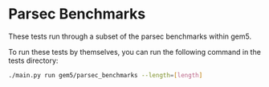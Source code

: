 # Parsec Benchmarks

These tests run through a subset of the parsec benchmarks within gem5.

To run these tests by themselves, you can run the following command in the tests directory:

```bash
./main.py run gem5/parsec_benchmarks --length=[length]
```
